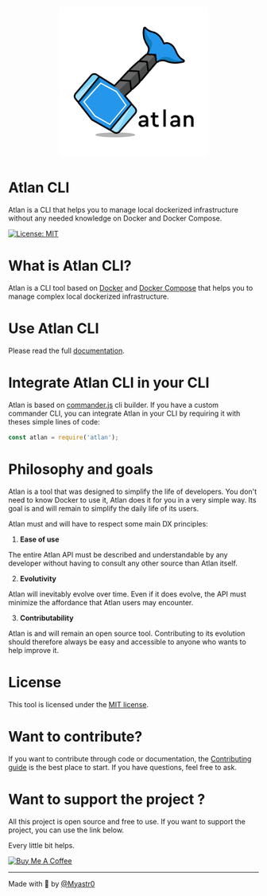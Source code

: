 <h1 align='center'>
    <img width='300' src='docs/assets/logo.png'/>
</h1>


# Atlan CLI

Atlan is a CLI that helps you to manage local dockerized infrastructure without any needed knowledge on Docker and Docker Compose.

[![License: MIT](https://img.shields.io/badge/License-MIT-blue.svg)](https://opensource.org/licenses/MIT)



# What is Atlan CLI?

Atlan is a CLI tool based on [Docker](https://docs.docker.com/get-started/overview) and [Docker Compose](https://docs.docker.com/compose) that helps you to manage complex local dockerized infrastructure.


# Use Atlan CLI


Please read the full [documentation](./docs/README.md).

# Integrate Atlan CLI in your CLI


Atlan is based on [commander.js](https://github.com/tj/commander.js) cli builder. 
If you have a custom commander CLI, you can integrate Atlan in your CLI by requiring it with theses simple lines of code:

```js
const atlan = require('atlan');

```
# Philosophy and goals


Atlan is a tool that was designed to simplify the life of developers. You don't need to know Docker to use it, Atlan does it for you in a very simple way. Its goal is and will remain to simplify the daily life of its users.

Atlan must and will have to respect some main DX principles:

1. **Ease of use**

The entire Atlan API must be described and understandable by any developer without having to consult any other source than Atlan itself.

2. **Evolutivity**

Atlan will inevitably evolve over time. Even if it does evolve, the API must minimize the affordance that Atlan users may encounter.

3. **Contributability**

Atlan is and will remain an open source tool. Contributing to its evolution should therefore always be easy and accessible to anyone who wants to help improve it.

# License


This tool is licensed under the [MIT license](LICENSE).

# Want to contribute?

If you want to contribute through code or documentation, the [Contributing guide](CONTRIBUTING.md) is the best place to start. If you have questions, feel free to ask.

# Want to support the project ?
All this project is open source and free to use. If you want to support the project, you can use the link below.

Every little bit helps.

<a href="https://www.buymeacoffee.com/Myastro" target="_blank"><img src="https://cdn.buymeacoffee.com/buttons/v2/default-yellow.png" alt="Buy Me A Coffee" style="height: 60px !important;width: 217px !important;" ></a>

___
Made with 🥖 by [@Myastr0](https://github.com/Myastr0)

